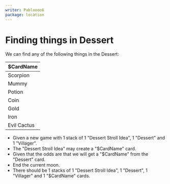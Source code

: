 ```yaml
---
writer: Pabloooo6
package: location
---
```


# Finding things in Dessert

We can find any of the following things in the Dessert:

| $CardName   |
|-------------|
| Scorpion    |
| Mummy       |
| Potion      |
| Coin        |
| Gold        |
| Iron        |
| Evil Cactus |


 * Given a new game with 1 stack of 1 "Dessert Stroll Idea", 1 "Dessert" and 1 "Villager".
 * The "Dessert Stroll Idea" may create a "$CardName" card.
 * Given that the odds are that we will get a "$CardName" from the "Dessert" card.
 * End the current moon.
 * There should be 1 stacks of 1 "Dessert Stroll Idea", 1 "Dessert", 1 "Villager" and 1 "$CardName" cards.
